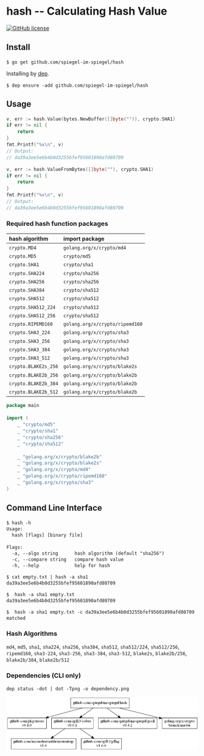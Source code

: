 # hash -- Calculating Hash Value

[![GitHub license](https://img.shields.io/badge/license-MIT-blue.svg)](https://raw.githubusercontent.com/spiegel-im-spiegel/hash/master/LICENSE)

## Install

```
$ go get github.com/spiegel-im-spiegel/hash
```

Installing by [dep].

```
$ dep ensure -add github.com/spiegel-im-spiegel/hash
```

## Usage

```go
v, err := hash.Value(bytes.NewBuffer([]byte("")), crypto.SHA1)
if err != nil {
    return
}
fmt.Printf("%x\n", v)
// Output:
// da39a3ee5e6b4b0d3255bfef95601890afd80709
```

```go
v, err := hash.ValueFromBytes([]byte(""), crypto.SHA1)
if err != nil {
    return
}
fmt.Printf("%x\n", v)
// Output:
// da39a3ee5e6b4b0d3255bfef95601890afd80709
```

### Required hash function packages

| hash algorithm | import package |
|:---------------|:---------------|
| `crypto.MD4`         | `golang.org/x/crypto/md4` |
| `crypto.MD5`         | `crypto/md5` |
| `crypto.SHA1`        | `crypto/sha1` |
| `crypto.SHA224`      | `crypto/sha256` |
| `crypto.SHA256`      | `crypto/sha256` |
| `crypto.SHA384`      | `crypto/sha512` |
| `crypto.SHA512`      | `crypto/sha512` |
| `crypto.SHA512_224`  | `crypto/sha512` |
| `crypto.SHA512_256`  | `crypto/sha512` |
| `crypto.RIPEMD160`   | `golang.org/x/crypto/ripemd160` |
| `crypto.SHA3_224`    | `golang.org/x/crypto/sha3` |
| `crypto.SHA3_256`    | `golang.org/x/crypto/sha3` |
| `crypto.SHA3_384`    | `golang.org/x/crypto/sha3` |
| `crypto.SHA3_512`    | `golang.org/x/crypto/sha3` |
| `crypto.BLAKE2s_256` | `golang.org/x/crypto/blake2s` |
| `crypto.BLAKE2b_256` | `golang.org/x/crypto/blake2b` |
| `crypto.BLAKE2b_384` | `golang.org/x/crypto/blake2b` |
| `crypto.BLAKE2b_512` | `golang.org/x/crypto/blake2b` |

```go
package main

import (
	_ "crypto/md5"
	_ "crypto/sha1"
	_ "crypto/sha256"
	_ "crypto/sha512"

	_ "golang.org/x/crypto/blake2b"
	_ "golang.org/x/crypto/blake2s"
	_ "golang.org/x/crypto/md4"
	_ "golang.org/x/crypto/ripemd160"
	_ "golang.org/x/crypto/sha3"
)
```


## Command Line Interface

```
$ hash -h
Usage:
  hash [flags] [binary file]

Flags:
  -a, --algo string      hash algorithm (default "sha256")
  -c, --compare string   compare hash value
  -h, --help             help for hash
```

```
$ cat empty.txt | hash -a sha1
da39a3ee5e6b4b0d3255bfef95601890afd80709
```

```
$  hash -a sha1 empty.txt
da39a3ee5e6b4b0d3255bfef95601890afd80709
```


```
$  hash -a sha1 empty.txt -c da39a3ee5e6b4b0d3255bfef95601890afd80709
matched
```

### Hash Algorithms

`md4`, `md5`, `sha1`, `sha224`, `sha256`, `sha384`, `sha512`, `sha512/224`, `sha512/256`, `ripemd160`, `sha3-224`, `sha3-256`, `sha3-384`, `sha3-512`, `blake2s`, `blake2b/256`, `blake2b/384`, `blake2b/512`

### Dependencies (CLI only)

```
dep status -dot | dot -Tpng -o dependency.png
```

[![Dependencies](dependency.png)](dependency.png)


[hash]: https://github.com/spiegel-im-spiegel/hash "spiegel-im-spiegel/hash: Calculating Hash Value"
[dep]: https://github.com/golang/dep "golang/dep: Go dependency management tool"
